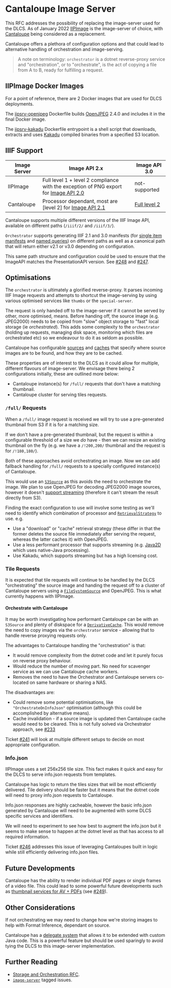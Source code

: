 # Cantaloupe Image Server

This RFC addresses the possibility of replacing the image-server used for the DLCS. As of January 2022 [IIPImage](https://iipimage.sourceforge.io/) is the image-server of choice, with [Cantaloupe](https://cantaloupe-project.github.io) being considered as a replacement. 

Cantaloupe offers a plethora of configuration options and that could lead to alternative handling of orchestration and image-serving.

> A note on terminology: `orchestrator` is a dotnet reverse-proxy service and "orchestration", or to "orchestrate", is the act of copying a file from A to B, ready for fulfilling a request.

## IIPImage Docker Images

For a point of reference, there are 2 Docker images that are used for DLCS deployments.

The [iipsrv-openjpeg](https://github.com/dlcs/image-server-node-iipsrv-openjpeg) Dockerfile builds [OpenJPEG](https://www.openjpeg.org/) 2.4.0 and includes it in the final Docker image.

The [iipsrv-kakadu](https://github.com/dlcs/image-server-node-docker) Dockerfile entrypoint is a shell script that downloads, extracts and uses [Kakadu](https://kakadusoftware.com/) compiled binaries from a specified S3 location.

## IIIF Support

| Image Server | Image API 2.x                                                                                                                     | Image API 3.0                                             |
|--------------|-----------------------------------------------------------------------------------------------------------------------------------|-----------------------------------------------------------|
| IIPImage     | Full level 1 + level 2 compliance with the exception of PNG export for [Image API 2.0](https://iiif.io/api/image/2.0/compliance/) | not-supported                                             |
| Cantaloupe   | Processor dependant, most are [level 2] for [Image API 2.1](https://iiif.io/api/image/2.1/compliance/)                            | [Full level 2](https://iiif.io/api/image/3.0/compliance/) |

Cantaloupe supports multiple different versions of the IIIF Image API, available on different paths (`/iiif/2/` and `/iiif/3/`).

`Orchestrator` supports generating IIIF 2.1 and 3.0 manifests (for [single item manifests](https://github.com/dlcs/protagonist/issues/183) and [named queries](https://github.com/dlcs/protagonist/issues/175)) on different paths as well as a canonical path that will return either v2.1 or v3.0 depending on configuration. 

This same path structure and configuration could be used to ensure that the ImageAPI matches the PresentationAPI version. See [#248](https://github.com/dlcs/protagonist/issues/248) and [#247](https://github.com/dlcs/protagonist/issues/247).

## Optimisations

The `orchestrator` is ultimately a glorified reverse-proxy. It parses incoming IIIF Image requests and attempts to shortcut the image-serving by using various optimised services like `thumbs` or the `special-server`.

The request is only handed off to the image-server if it cannot be served by other, more optimised, means. Before handing off, the source image (e.g. JPEG2000) needs to be copied from "slow" object storage to "fast" local storage (ie _orchestrated_). This adds some complexity to the `orchestrator` (holding up requests, managing disk space, monitoring which files are orchestrated etc) so we endeavour to do it as seldom as possible.

Cantaloupe has configurable [sources](https://cantaloupe-project.github.io/manual/5.0/sources.html) and [caches](https://cantaloupe-project.github.io/manual/5.0/caching.html) that specify where source images are to be found, and how they are to be cached.

These properties are of interest to the DLCS as it could allow for multiple, different flavours of image-server. We envisage there being 2 configurations initially, these are outlined more below:

* Cantaloupe instance(s) for `/full/` requests that don't have a matching thumbnail.
* Cantaloupe cluster for serving tiles requests.

### `/full/` Requests

When a `/full/` image request is received we will try to use a pre-generated thumbnail from S3 if it is for a matching size.

If we don't have a pre-generated thumbnail, but the request is within a configurable threshold of a size we _do_ have - then we can resize an existing thumbnail on the fly (e.g. we have a `/!200,200/` thumbnail and the request is for `/!180,180/`).

Both of these approaches avoid orchestrating an image. Now we can add fallback handling for `/full/` requests to a specially configured instance(s) of Cantaloupe. 

This would use an [`S3Source`](https://cantaloupe-project.github.io/manual/5.0/sources.html#S3Source) as this avoids the need to orchestrate the image. We plan to use OpenJPEG for decoding JPEG2000 image sources, however it doesn't [support streaming](https://cantaloupe-project.github.io/manual/5.0/processors.html#Supported%20Features) (therefore it can't stream the result directly from S3).

Finding the exact configuration to use will involve some testing as we'll need to identify which combination of processor and [`RetrievalStrategy`](https://cantaloupe-project.github.io/manual/5.0/processors.html#Retrieval%20Strategies) to use. e.g.

* Use a "download" or "cache" retrieval strategy (these differ in that the former deletes the source file immediately after serving the request, whereas the latter caches it) with OpenJPEG.
* Use a less performant processor that supports streaming (e.g. [Java2D](https://cantaloupe-project.github.io/manual/5.0/processors.html#Java2dProcessor) which uses native-Java processing).
* Use Kakadu, which supports streaming but has a high licensing cost.

### Tile Requests

It is expected that tile requests will continue to be handled by the DLCS "orchestrating" the source image and handing the request off to a cluster of Cantaloupe servers using a [`FileSystemSource`](https://cantaloupe-project.github.io/manual/5.0/sources.html#FilesystemSource) and OpenJPEG. This is what currently happens with IIPImage.

#### Orchestrate with Cantaloupe

It may be worth investigating how performant Cantaloupe can be with an `S3Source` and plenty of diskspace for a [`DerivativeCache`](https://cantaloupe-project.github.io/manual/5.0/caching.html#Derivative%20Cache). This would remove the need to copy images via the `orchestrator` service - allowing that to handle reverse proxying requests only.

The advantages to Cantaloupe handling the "orchestration" is that:

* It would remove complexity from the dotnet code and let it purely focus on reverse proxy behaviour.
* Would reduce the number of moving part. No need for scavenger service as we can use Cantaloupe cache workers.
* Removes the need to have the Orchestrator and Cantaloupe servers co-located on same hardware or sharing a NAS.

The disadvantages are:

* Could remove some potential optimisations, like `"OrchestrateOnInfoJson"` optimisation (although this could be accomplished by alternative means).
* Cache invalidation - if a source image is updated then Cantaloupe cache would need to be cleared. This is not fully solved via Orchestrator approach, see [#233](https://github.com/dlcs/protagonist/issues/233)

Ticket [#241](https://github.com/dlcs/protagonist/issues/241) will look at multiple different setups to decide on most appropriate configuration.

### Info.json

IIPImage uses a set 256x256 tile size. This fact makes it quick and easy for the DLCS to serve info.json requests from templates.

Cantaloupe has logic to return the tiles sizes that will be most efficiently delivered. Tile delivery should be faster but it means that the dotnet code will need to proxy info.json requests to Cantaloupe. 

Info.json responses are highly cacheable, however the basic info.json generated by Cantaloupe will need to be augmented with some DLCS specific services and identifiers.

We will need to experiment to see how best to augment the info.json but it seems to make sense to happen at the dotnet level as that has access to all required information.

Ticket [#246](https://github.com/dlcs/protagonist/issues/246) addresses this issue of leveraging Cantaloupes built in logic while still efficiently delivering info.json files.

## Future Developments

Cantaloupe has the ability to render individual PDF pages or single frames of a video file. This could lead to some powerful future developments such as [thumbnail services for AV + PDFs](https://github.com/dlcs/protagonist/issues/73) (see [#249](https://github.com/dlcs/protagonist/issues/249)).

## Other Considerations

If not orchestrating we may need to change how we're storing images to help with Format Inference, dependant on source.

Cantaloupe has a [delegate system](https://cantaloupe-project.github.io/manual/5.0/delegate-system.html) that allows it to be extended with custom Java code. This is a powerful feature but should be used sparingly to avoid tying the DLCS to this image-server implementation.

## Further Reading

* [Storage and Orchestration RFC](https://github.com/dlcs/protagonist/blob/master/docs/rfcs/002-storage-and-orchestration.md#orchestration).
* [`image-server`](https://github.com/dlcs/protagonist/labels/image-server) tagged issues.
